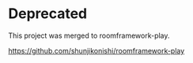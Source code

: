 # Deprecated
This project was merged to roomframework-play.

https://github.com/shunjikonishi/roomframework-play
